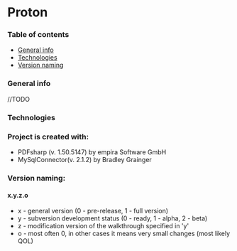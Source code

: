 # Proton
### Table of contents
* [General info](#general-info)
* [Technologies](#technologies)
* [Version naming](#version-naming)

### General info
//TODO
	
### Technologies
### Project is created with:
* PDFsharp (v. 1.50.5147) by empira Software GmbH
* MySqlConnector(v. 2.1.2) by Bradley Grainger
	
### Version naming:
#### x.y.z.o
* x - general version (0 - pre-release, 1 - full version)
* y - subversion development status (0 - ready, 1 - alpha, 2 - beta)
* z - modification version of the walkthrough specified in 'y'
* o - most often 0, in other cases it means very small changes (most likely QOL)
